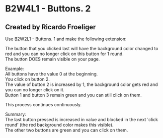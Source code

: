 # B2W4L1 - Buttons. 2
## Created by Ricardo Froeliger

Use B2W2L1 - Buttons. 1 and make the following extension:

The button that you clicked last will have the background color changed to red and you can no longer click on this button for 1 round.<br>
The button DOES remain visible on your page.

Example:<br> 
All buttons have the value 0 at the beginning.<br> 
You click on button 2.<br>
The value of button 2 is increased by 1, the background color gets red and you can no longer click on it.<br> 
Button 1 and button 3 remain green and you can still click on them.<br>

This process continues continuously.

Summary:<br>
The last button pressed is increased in value and blocked in the next 'click round' (the red background color makes this visible).<br>
The other two buttons are green and you can click on them.